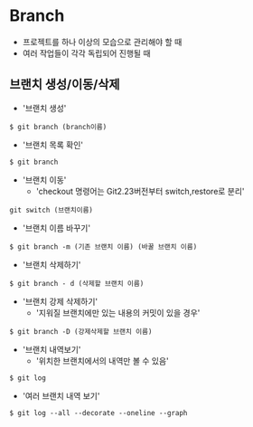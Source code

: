 # Branch

- 프로젝트를 하나 이상의 모습으로 관리해야 할 때
- 여러 작업들이 각각 독립되어 진행될 때

## 브랜치 생성/이동/삭제

- '브랜치 생성'
```
$ git branch (branch이름)
```

- '브랜치 목록 확인'
```
$ git branch
```

- '브랜치 이동'
    - 'checkout 명령어는 Git2.23버전부터 switch,restore로 분리'
```
git switch (브랜치이름)
```

- '브랜치 이름 바꾸기'
```
$ git branch -m (기존 브랜치 이름) (바꿀 브랜치 이름)
```

- '브랜치 삭제하기'
```
$ git branch - d (삭제할 브랜치 이름)
```

- '브랜치 강제 삭제하기'
    - '지워질 브랜치에만 있는 내용의 커밋이 있을 경우'
```
$ git branch -D (강제삭제할 브랜치 이름)
```

- '브랜치 내역보기'
    - '위치한 브랜치에서의 내역만 볼 수 있음'
```
$ git log
```
- '여러 브랜치 내역 보기' 
```
$ git log --all --decorate --oneline --graph
```
